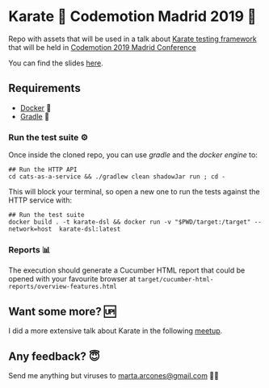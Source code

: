 # Karate :martial_arts_uniform: Codemotion Madrid 2019 :rocket:

Repo with assets that will be used in a talk about [Karate testing framework](https://intuit.github.io/karate/) that will be held in [Codemotion 2019 Madrid Conference](https://events.codemotion.com/conferences/madrid/2019/)

You can find the slides [here](https://docs.google.com/presentation/d/147Mg1PqqmEVXNWDV8kLu8QdID0z1sLbxdsPGc7FCLQQ/edit?usp=sharing).

## Requirements
 - [Docker](https://docs.docker.com/install/) :whale2:
 - [Gradle](https://docs.docker.com/install/) :elephant:

### Run the test suite :gear:
Once inside the cloned repo, you can use *gradle* and the *docker engine* to:

```
## Run the HTTP API
cd cats-as-a-service && ./gradlew clean shadowJar run ; cd -
```

This will block your terminal, so open a new one to run the tests against the HTTP service with:

```
## Run the test suite
docker build . -t karate-dsl && docker run -v "$PWD/target:/target" --network=host  karate-dsl:latest
```

### Reports :bar_chart:
The execution should generate a Cucumber HTML report that could be opened with your favourite browser at `target/cucumber-html-reports/overview-features.html`

## Want some more? :up:
I did a more extensive talk about Karate in the following [meetup](http://bit.ly/karate-meetup-swcraft).

## Any feedback? :innocent:
Send me anything but viruses to marta.arcones@gmail.com :woman_technologist:

